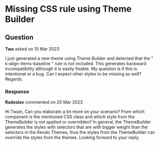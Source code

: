 # Missing CSS rule using Theme Builder

## Question

**Twa** asked on 15 Mar 2023

I just generated a new theme using Theme Builder and detected that the " k-align-items-baseline " rule is not included. This generates backward incompatibility although it is easily fixable. My question is if this is intentional or a bug. Can I expect other styles to be missing as well? Regards.

### Response

**Radoslav** commented on 20 Mar 2023

Hi Twain, Can you elaborate a bit more on your scenario? From which component is the mentioned CSS class and which style from the ThemeBuilder is not applied or overridden? In general, the ThemeBuilder generates the styles with selectors that are with bigger weight than the selectors in the Kendo Themes, thus the styles from the ThemeBuilder can override the styles from the themes. Looking forward to your reply.
